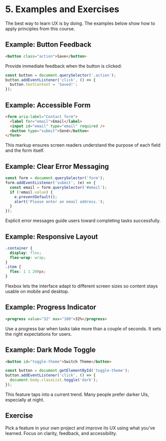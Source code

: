 # 5. Examples and Exercises

The best way to learn UX is by doing. The examples below show how to apply principles from this course.

## Example: Button Feedback

```html
<button class="action">Save</button>
```

Provide immediate feedback when the button is clicked:

```javascript
const button = document.querySelector('.action');
button.addEventListener('click', () => {
  button.textContent = 'Saved!';
});
```

## Example: Accessible Form

```html
<form aria-label="Contact form">
  <label for="email">Email</label>
  <input id="email" type="email" required />
  <button type="submit">Send</button>
</form>
```

This markup ensures screen readers understand the purpose of each field and the
form itself.

## Example: Clear Error Messaging

```javascript
const form = document.querySelector('form');
form.addEventListener('submit', (e) => {
  const email = form.querySelector('#email');
  if (!email.value) {
    e.preventDefault();
    alert('Please enter an email address.');
  }
});
```

Explicit error messages guide users toward completing tasks successfully.

## Example: Responsive Layout

```css
.container {
  display: flex;
  flex-wrap: wrap;
}
.item {
  flex: 1 1 200px;
}
```

Flexbox lets the interface adapt to different screen sizes so content stays
usable on mobile and desktop.

## Example: Progress Indicator

```html
<progress value="32" max="100">32%</progress>
```

Use a progress bar when tasks take more than a couple of seconds. It sets the right expectations for users.

## Example: Dark Mode Toggle

```html
<button id="toggle-theme">Switch Theme</button>
```

```javascript
const button = document.getElementById('toggle-theme');
button.addEventListener('click', () => {
  document.body.classList.toggle('dark');
});
```

This feature taps into a current trend. Many people prefer darker UIs, especially at night.

## Exercise

Pick a feature in your own project and improve its UX using what you've learned. Focus on clarity, feedback, and accessibility.
